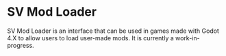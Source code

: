 # SV Mod Loader
SV Mod Loader is an interface that can be used in games made with Godot 4.X to
allow users to load user-made mods. It is currently a work-in-progress.
